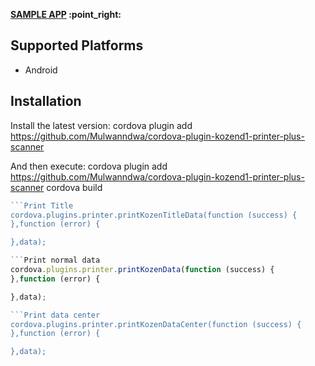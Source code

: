 
<p align="left">
    <b><a href="https://github.com/Mulwanndwa/cordova-plugin-kozend1-printer-plus-scanner/edit/main/README.md">SAMPLE APP</a> :point_right:</b>
</p>

## Supported Platforms
- Android


## Installation
Install the latest version:
    cordova plugin add https://github.com/Mulwanndwa/cordova-plugin-kozend1-printer-plus-scanner

And then execute:
cordova plugin add https://github.com/Mulwanndwa/cordova-plugin-kozend1-printer-plus-scanner
    cordova build


```javascript
```Print Title
cordova.plugins.printer.printKozenTitleData(function (success) {
},function (error) {

},data);

```Print normal data
cordova.plugins.printer.printKozenData(function (success) {
},function (error) {

},data);

```Print data center
cordova.plugins.printer.printKozenDataCenter(function (success) {
},function (error) {

},data);
```


